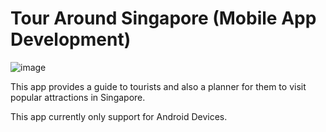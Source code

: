 # Tour Around Singapore (Mobile App Development)

![image](https://user-images.githubusercontent.com/9747097/170879490-fac7558e-c1e3-4492-b211-d58f84733d4c.png)

This app provides a guide to tourists and also a planner for them to visit popular attractions in Singapore. 

This app currently only support for Android Devices.
